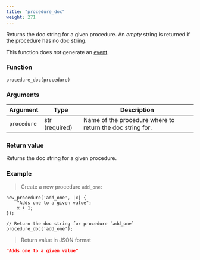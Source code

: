 ```yaml
---
title: "procedure_doc"
weight: 271
---
```


Returns the doc string for a given procedure. An *empty* string is returned if the procedure has no doc string.

This function does *not* generate an [event](../../overview/events).

### Function

`procedure_doc(procedure)`

### Arguments

Argument | Type | Description
-------- | ---- | -----------
`procedure` | str (required) | Name of the procedure where to return the doc string for.

### Return value

Returns the doc string for a given procedure.

### Example

> Create a new procedure `add_one`:

```thingsdb,json_response
new_procedure('add_one', |x| {
    "Adds one to a given value";
    x + 1;
});

// Return the doc string for procedure `add_one`
procedure_doc('add_one');
```

> Return value in JSON format

```json
"Adds one to a given value"
```
